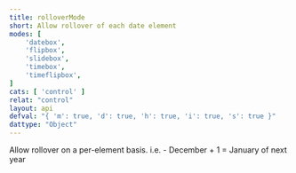 ```yaml
---
title: rolloverMode
short: Allow rollover of each date element
modes: [
	'datebox',
	'flipbox',
	'slidebox',
	'timebox',
	'timeflipbox',
]
cats: [ 'control' ]
relat: "control"
layout: api
defval: "{ 'm': true, 'd': true, 'h': true, 'i': true, 's': true }"
dattype: "Object"
---
```


Allow rollover on a per-element basis.  i.e. - December + 1 = January of next year
